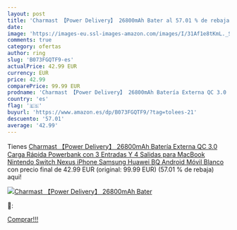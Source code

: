 ```yaml
---
layout: post
title: 'Charmast 【Power Delivery】 26800mAh Bater al 57.01 % de rebaja'
date: 
image: 'https://images-eu.ssl-images-amazon.com/images/I/31Af1e8tKmL._SL200_.jpg'
comments: true
category: ofertas
author: ring
slug: 'B073FGQTF9-es'
actualPrice: 42.99 EUR
currency: EUR
price: 42.99
comparePrice: 99.99 EUR
prodname: 'Charmast 【Power Delivery】 26800mAh Batería Externa QC 3.0 Carga Rápida Powerbank con 3 Entradas Y 4 Salidas para MacBook Nintendo Switch Nexus iPhone Samsung Huawei BQ Android Móvil  Blanco '
country: 'es'
flag: '🇪🇸'
buyurl: 'https://www.amazon.es/dp/B073FGQTF9/?tag=tolees-21'
descuento: '57.01'
average: '42.99'
---
```


Tienes [Charmast 【Power Delivery】 26800mAh Batería Externa QC 3.0 Carga Rápida Powerbank con 3 Entradas Y 4 Salidas para MacBook Nintendo Switch Nexus iPhone Samsung Huawei BQ Android Móvil  Blanco ](https://www.amazon.es/dp/B073FGQTF9/?tag=tolees-21) con precio final de  42.99 EUR (original: 99.99 EUR) (57.01 %  de rebaja) aqui!

[![Charmast 【Power Delivery】 26800mAh Bater](https://images-eu.ssl-images-amazon.com/images/I/31Af1e8tKmL._SL200_.jpg)](https://www.amazon.es/dp/B073FGQTF9/?tag=tolees-21)

🔎:


[Comprar!!!](https://www.amazon.es/dp/B073FGQTF9/?tag=tolees-21)
